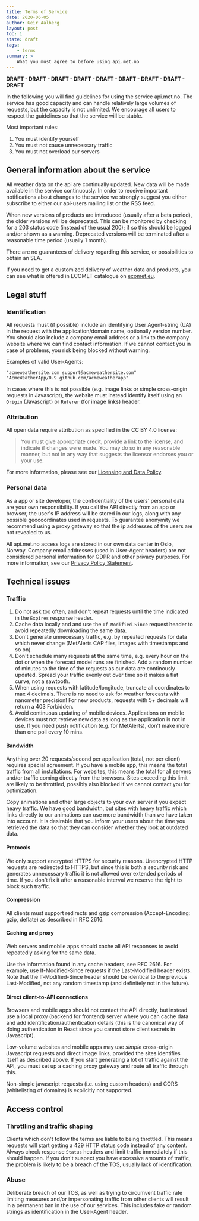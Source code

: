 ```yaml
---
title: Terms of Service
date: 2020-06-05
author: Geir Aalberg
layout: post
toc: 1
state: draft
tags:
    - terms
summary: >
    What you must agree to before using api.met.no
---
```


**DRAFT - DRAFT - DRAFT - DRAFT - DRAFT - DRAFT - DRAFT - DRAFT - DRAFT**

In the following you will find guidelines for using the service api.met.no. The
service has good capacity and can handle relatively large volumes of requests,
but the capacity is not unlimited. We encourage all users to respect the
guidelines so that the service will be stable.

Most important rules:

1. You must identify yourself
2. You must not cause unnecessary traffic
3. You must not overload our servers

## General information about the service

All weather data on the api are continually updated. New data will be made
available in the service continuously. In order to receive important
notifications about changes to the service we strongly suggest you either
subscribe to either our api-users mailing list or the RSS feed.

When new versions of products are introduced (usually after a beta period), the older
versions will be deprecated. This can be monitored by checking for a 203 status code
(instead of the usual 200); if so this should be logged and/or shown as a warning.
Deprecated versions will be terminated after a reasonable time period (usually 1 month).

There are no guarantees of delivery regarding this service, or possibilities to
obtain an SLA.

If you need to get a customized delivery of weather data and products, you can
see what is offered in ECOMET catalogue on [ecomet.eu](https://www.ecomet.eu/ecomet-catalogue).

## Legal stuff

### Identification

All requests must (if possible) include an identifying User Agent-string (UA) in the request
with the application/domain name, optionally version number.
You should also include a company email address or a link to the company website
where we can find contact information. If we cannot contact you in case of
problems, you risk being blocked without warning.

Examples of valid User-Agents:

    "acmeweathersite.com support@acmeweathersite.com"
    "AcmeWeatherApp/0.9 github.com/acmeweatherapp"

In cases where this is not possible (e.g. image links or simple cross-origin requests in Javascript), the website must instead identify itself using an `Origin` (Javascript) or `Referer` (for image links) header.

### Attribution

All open data require attribution as specified in the CC BY 4.0 license:

> You must give appropriate credit, provide a link to the license,
> and indicate if changes were made. You may do so in any reasonable manner, but
> not in any way that suggests the licensor endorses you or your use.

For more information, please see our [Licensing and Data Policy](./License).

### Personal data

As a app or site developer, the confidentiality of the users' personal
data are your own responsibility. If you call the API directly from an app or
browser, the user's IP address will be stored in our logs, along with
any possible geocoordinates used in requests. To guarantee anonymity we
recommend using a proxy gateway so that the ip addresses of the users
are not revealed to us.

All api.met.no access logs are stored in our own data center in Oslo, Norway.
Company email addresses (used in User-Agent headers) are not considered personal
information for GDPR and other privacy purposes. For more information, see
our [Privacy Policy Statement](https://www.met.no/en/About-us/privacy).

## Technical issues

### Traffic

1. Do not ask too often, and don't repeat requests until the time indicated in the `Expires` response header.
2. Cache data locally and and use the `If-Modified-Since` request header to avoid repeatedly downloading the same data.
3. Don't generate unnecessary traffic, e.g. by repeated requests for data which never change (MetAlerts CAP files, images with timestamps and so on).
4. Don't schedule many requests at the same time, e.g. every hour on the dot or when the forecast model runs are finished.
    Add a random number of minutes to the time of the requests as our data are continously updated.
    Spread your traffic evenly out over time so it makes a flat curve, not a sawtooth.
5. When using requests with latitude/longitude, truncate all coordinates to max 4
    decimals. There is no need to ask for weather forecasts with nanometer precision!
    For new products, requests with 5+ decimals will return a 403 Forbidden.
6. Avoid continuous updating of mobile devices.
    Applications on mobile devices must not retrieve new data as long as the application is not in use.
    If you need push notification (e.g. for MetAlerts), don't make more than one poll every 10 mins.

#### Bandwidth

Anything over 20 requests/second per application (total, not per client)
requires special agreement. If you have a mobile app, this means the total
traffic from all installations. For websites, this means the total for all servers and/or
traffic coming directly from the browsers.
Sites exceeding this limit are likely to be throttled, possibly also blocked if we cannot contact you for optimization.

Copy animations and other large objects to your own server if you expect heavy traffic.
We have good bandwidth, but sites with heavy traffic
which links directly to our animations can use more bandwidth than we have
taken into account. It is desirable that you inform your users about the time
you retrieved the data so that they can consider whether they look at outdated
data.

#### Protocols

We only support encrypted HTTPS for security reasons. Unencrypted HTTP requests
are redirected to HTTPS, but since this is both a security risk and generates
unnecessary traffic it is not allowed over extended periods of time. If you
don't fix it after a reasonable interval we reserve the right to block such traffic.

#### Compression

All clients must support redirects and gzip compression (Accept-Encoding: gzip,
deflate) as described in RFC 2616.

#### Caching and proxy

Web servers and mobile apps should cache all API responses to avoid repeatedly asking for the
same data.

Use the information found in any cache headers, see RFC 2616. For example, use
If-Modified-Since requests if the Last-Modified header exists. Note that the
If-Modified-Since header should be identical to the previous Last-Modified, not
any random timestamp (and definitely not in the future).

#### Direct client-to-API connections

Browsers and mobile apps should not contact the API directly, but instead use a local
proxy (backend for frontend) server where you can cache data and add
identification/authentication details (this is the canonical way of doing
authentication in React since you cannot store client secrets in Javascript).

Low-volume websites and mobile apps may use *simple* cross-origin Javascript requests and direct image links,
provided the sites identifies itself as described above. If you start generating a lot of traffic against the API,
you must set up a caching proxy gateway and route all traffic through this.

Non-simple javascript requests (i.e. using custom headers) and CORS (whitelisting of domains) is explicitly not supported.

## Access control

### Throttling and traffic shaping

Clients which don't follow the terms are liable to being throttled. This means requests
will start getting a 429 HTTP status code instead of any content. Always check response `Status` headers
and limit traffic immediately if this should happen. If you don't suspect you have excessive amounts
of traffic, the problem is likely to be a breach of the TOS, usually lack of identification.

### Abuse

Deliberate breach of our TOS, as well as trying to circumvent traffic rate
limiting measures and/or impersonating traffic from other clients
will result in a permanent ban in the use of our services. This includes
fake or random strings as identification in the User-Agent header.
